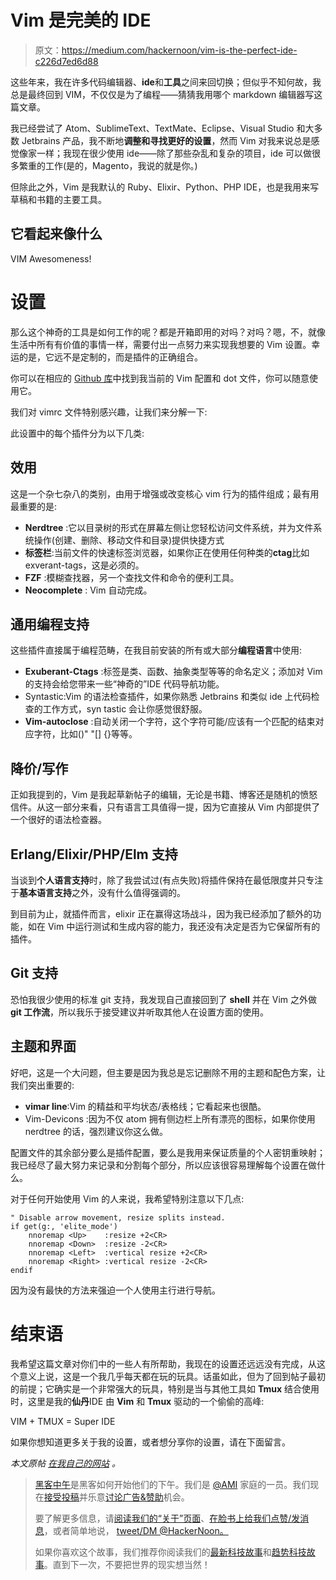# Vim 是完美的 IDE

> 原文：<https://medium.com/hackernoon/vim-is-the-perfect-ide-c226d7ed6d88>

这些年来，我在许多代码编辑器、**ide**和**工具**之间来回切换；但似乎不知何故，我总是最终回到 VIM，不仅仅是为了编程——猜猜我用哪个 markdown 编辑器写这篇文章。

我已经尝试了 Atom、SublimeText、TextMate、Eclipse、Visual Studio 和大多数 Jetbrains 产品，我不断地**调整和寻找更好的设置**，然而 Vim 对我来说总是感觉像家一样；我现在很少使用 ide——除了那些杂乱和复杂的项目，ide 可以做很多繁重的工作(是的，Magento，我说的就是你。)

但除此之外，Vim 是我默认的 Ruby、Elixir、Python、PHP IDE，也是我用来写草稿和书籍的主要工具。

## 它看起来像什么

VIM Awesomeness!

# **设置**

那么这个神奇的工具是如何工作的呢？都是开箱即用的对吗？对吗？嗯，不，就像生活中所有有价值的事情一样，需要付出一点努力来实现我想要的 Vim 设置。幸运的是，它远不是定制的，而是插件的正确组合。

你可以在相应的 [Github 库](https://github.com/amacgregor/dot-files)中找到我当前的 Vim 配置和 dot 文件，你可以随意使用它。

我们对 vimrc 文件特别感兴趣，让我们来分解一下:

此设置中的每个插件分为以下几类:

## 效用

这是一个杂七杂八的类别，由用于增强或改变核心 vim 行为的插件组成；最有用最重要的是:

*   **Nerdtree** :它以目录树的形式在屏幕左侧让您轻松访问文件系统，并为文件系统操作(创建、删除、移动文件和目录)提供快捷方式
*   **标签栏**:当前文件的快速标签浏览器，如果你正在使用任何种类的**ctag**比如 exverant-tags，这是必须的。
*   **FZF** :模糊查找器，另一个查找文件和命令的便利工具。
*   **Neocomplete** : Vim 自动完成。

## 通用编程支持

这些插件直接属于编程范畴，在我目前安装的所有或大部分**编程语言**中使用:

*   **Exuberant-Ctags** :标签是类、函数、抽象类型等等的命名定义；添加对 Vim 的支持会给您带来一些“神奇的”IDE 代码导航功能。
*   Syntastic:Vim 的语法检查插件，如果你熟悉 Jetbrains 和类似 ide 上代码检查的工作方式，syn tastic 会让你感觉很舒服。
*   **Vim-autoclose** :自动关闭一个字符，这个字符可能/应该有一个匹配的结束对应字符，比如()" "[] {}等等。

## 降价/写作

正如我提到的，Vim 是我起草新帖子的编辑，无论是书籍、博客还是随机的愤怒信件。从这一部分来看，只有语言工具值得一提，因为它直接从 Vim 内部提供了一个很好的语法检查器。

## Erlang/Elixir/PHP/Elm 支持

当谈到**个人语言支持**时，除了我尝试过(有点失败)将插件保持在最低限度并只专注于**基本语言支持**之外，没有什么值得强调的。

到目前为止，就插件而言，elixir 正在赢得这场战斗，因为我已经添加了额外的功能，如在 Vim 中运行测试和生成内容的能力，我还没有决定是否为它保留所有的插件。

## Git 支持

恐怕我很少使用的标准 git 支持，我发现自己直接回到了 **shell** 并在 Vim 之外做 **git 工作流**，所以我乐于接受建议并听取其他人在设置方面的使用。

## 主题和界面

好吧，这是一个大问题，但主要是因为我总是忘记删除不用的主题和配色方案，让我们突出重要的:

*   **vimar line**:Vim 的精益和平均状态/表格线；它看起来也很酷。
*   Vim-Devicons :因为不仅 atom 拥有侧边栏上所有漂亮的图标，如果你使用 nerdtree 的话，强烈建议你这么做。

配置文件的其余部分要么是插件配置，要么是我用来保证质量的个人密钥重映射；我已经尽了最大努力来记录和分割每个部分，所以应该很容易理解每个设置在做什么。

对于任何开始使用 Vim 的人来说，我希望特别注意以下几点:

```
" Disable arrow movement, resize splits instead.
if get(g:, 'elite_mode')
    nnoremap <Up>    :resize +2<CR>
    nnoremap <Down>  :resize -2<CR>
    nnoremap <Left>  :vertical resize +2<CR>
    nnoremap <Right> :vertical resize -2<CR>
endif
```

因为没有最快的方法来强迫一个人使用主行进行导航。

# 结束语

我希望这篇文章对你们中的一些人有所帮助，我现在的设置还远远没有完成，从这个意义上说，这是一个我几乎每天都在玩的玩具。话虽如此，但为了回到帖子最初的前提；它确实是一个非常强大的玩具，特别是当与其他工具如 **Tmux** 结合使用时，这里是我的**仙丹**IDE 由 **Vim** 和 **Tmux** 驱动的一个偷偷的高峰:

VIM + TMUX = Super IDE

如果你想知道更多关于我的设置，或者想分享你的设置，请在下面留言。

*本文原帖* [*在我自己的网站*](http://coderoncode.com/tools/2017/04/16/vim-the-perfect-ide.html) *。*

> [黑客中午](http://bit.ly/Hackernoon)是黑客如何开始他们的下午。我们是 [@AMI](http://bit.ly/atAMIatAMI) 家庭的一员。我们现在[接受投稿](http://bit.ly/hackernoonsubmission)并乐意[讨论广告&赞助](mailto:partners@amipublications.com)机会。
> 
> 要了解更多信息，请[阅读我们的“关于”页面](https://goo.gl/4ofytp)、[在脸书上给我们点赞/发消息](http://bit.ly/HackernoonFB)，或者简单地说， [tweet/DM @HackerNoon。](https://goo.gl/k7XYbx)
> 
> 如果你喜欢这个故事，我们推荐你阅读我们的[最新科技故事](http://bit.ly/hackernoonlatestt)和[趋势科技故事](https://hackernoon.com/trending)。直到下一次，不要把世界的现实想当然！
